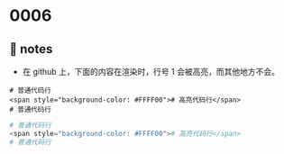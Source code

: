 # 0006

## 📒 notes

- 在 github 上，下面的内容在渲染时，行号 1 会被高亮，而其他地方不会。

```
# 普通代码行
<span style="background-color: #FFFF00"># 高亮代码行</span>
# 普通代码行
```
```py
# 普通代码行
<span style="background-color: #FFFF00"># 高亮代码行</span>
# 普通代码行
```